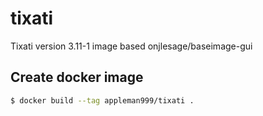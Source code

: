 # tixati
Tixati version 3.11-1 image based onjlesage/baseimage-gui

## Create docker image
```bash
$ docker build --tag appleman999/tixati .
```

